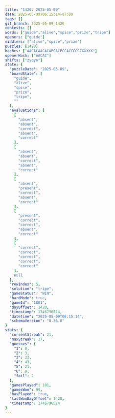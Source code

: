 ```yaml
---
title: "1420: 2025-05-09"
date: 2025-05-09T06:15:14-07:00
tags: []
git_branch: 2025-05-09_1420
contests: []
words: ["guide","alive","spice","prize","tripe"]
openers: ["guide"]
middlers: ["alive","spice","prize"]
puzzles: [1420]
hashes: ["AACACAACACAPCACPCCACCCCCCXXXXX"]
openerHash: ["AACAC"]
shifts: ["zyqyo"]
state: {
  "puzzleDate": "2025-05-09",
  "boardState": [
    "guide",
    "alive",
    "spice",
    "prize",
    "tripe",
    ""
  ],
  "evaluations": [
    [
      "absent",
      "absent",
      "correct",
      "absent",
      "correct"
    ],
    [
      "absent",
      "absent",
      "correct",
      "absent",
      "correct"
    ],
    [
      "absent",
      "present",
      "correct",
      "absent",
      "correct"
    ],
    [
      "present",
      "correct",
      "correct",
      "absent",
      "correct"
    ],
    [
      "correct",
      "correct",
      "correct",
      "correct",
      "correct"
    ],
    null
  ],
  "rowIndex": 5,
  "solution": "tripe",
  "gameStatus": "WIN",
  "hardMode": true,
  "gameId": "1801",
  "dayOffset": 1420,
  "timestamp": 1746796514,
  "datetime": "2025-05-09T06:15:14",
  "schemaVersion": "0.36.0"
}
stats: {
  "currentStreak": 21,
  "maxStreak": 37,
  "guesses": {
    "1": 0,
    "2": 3,
    "3": 23,
    "4": 43,
    "5": 21,
    "6": 9,
    "fail": 2
  },
  "gamesPlayed": 101,
  "gamesWon": 99,
  "hasPlayed": true,
  "lastWonDayOffset": 1420,
  "timestamp": 1746796514
}
---
```

<!-- more -->
